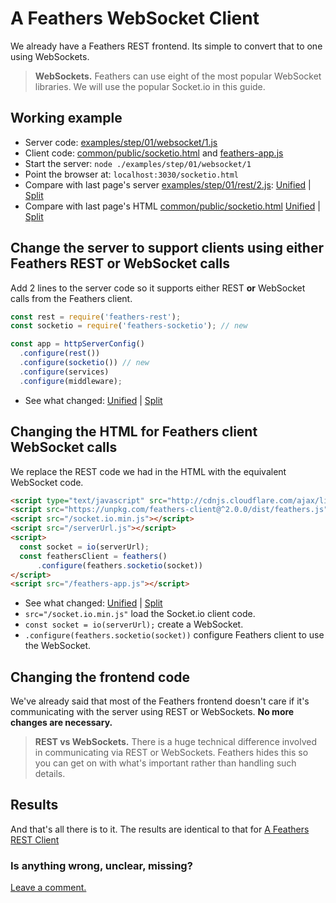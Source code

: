 # A Feathers WebSocket Client

We already have a Feathers REST frontend.
Its simple to convert that to one using WebSockets.

> **WebSockets.** Feathers can use eight of the most popular WebSocket libraries.
We will use the popular Socket.io in this guide.


## Working example

- Server code: [examples/step/01/websocket/1.js](https://github.com/feathersjs/feathers-docs/blob/master/examples/step/01/websocket/1.js)
- Client code: [common/public/socketio.html](https://github.com/feathersjs/feathers-docs/blob/master/examples/step/01/common/public/socketio.html)
and
[feathers-app.js](https://github.com/feathersjs/feathers-docs/blob/master/examples/step/01/common/public/feathers-app.js)
- Start the server: `node ./examples/step/01/websocket/1`
- Point the browser at: `localhost:3030/socketio.html`
- Compare with last page's server
[examples/step/01/rest/2.js](https://github.com/feathersjs/feathers-docs/blob/master/examples/step/01/rest/2.js):
[Unified](http://htmlpreview.github.io/?https://github.com/feathersjs/feathers-docs/blob/master/examples/step/_diff/01-websocket-1-line.html)
|
[Split](http://htmlpreview.github.io/?https://github.com/feathersjs/feathers-docs/blob/master/examples/step/_diff/01-websocket-1-side.html)
- Compare with last page's HTML
[common/public/socketio.html](https://github.com/feathersjs/feathers-docs/blob/master/examples/step/01/common/public/socketio.html)
[Unified](http://htmlpreview.github.io/?https://github.com/feathersjs/feathers-docs/blob/master/examples/step/_diff/01-websocket-socketio-line.html)
|
[Split](http://htmlpreview.github.io/?https://github.com/feathersjs/feathers-docs/blob/master/examples/step/_diff/01-websocket-socketio-side.html)


## Change the server to support clients using either Feathers REST **or** WebSocket calls

Add 2 lines to the server code so it supports
either REST **or** WebSocket calls from the Feathers client.

```javascript
const rest = require('feathers-rest');
const socketio = require('feathers-socketio'); // new

const app = httpServerConfig()
  .configure(rest())
  .configure(socketio()) // new
  .configure(services)
  .configure(middleware);
```
- See what changed:
[Unified](http://htmlpreview.github.io/?https://github.com/feathersjs/feathers-docs/blob/master/examples/step/_diff/01-websocket-1-line.html)
|
[Split](http://htmlpreview.github.io/?https://github.com/feathersjs/feathers-docs/blob/master/examples/step/_diff/01-websocket-1-side.html)

## Changing the HTML for Feathers client WebSocket calls

We replace the REST code we had in the HTML with the equivalent WebSocket code.

```html
<script type="text/javascript" src="http://cdnjs.cloudflare.com/ajax/libs/core-js/2.1.4/core.min.js"></script>
<script src="https://unpkg.com/feathers-client@^2.0.0/dist/feathers.js"></script>
<script src="/socket.io.min.js"></script>
<script src="/serverUrl.js"></script>
<script>
  const socket = io(serverUrl);
  const feathersClient = feathers()
      .configure(feathers.socketio(socket))
</script>
<script src="/feathers-app.js"></script>
```
- See what changed:
[Unified](http://htmlpreview.github.io/?https://github.com/feathersjs/feathers-docs/blob/master/examples/step/_diff/01-websocket-socketio-line.html)
|
[Split](http://htmlpreview.github.io/?https://github.com/feathersjs/feathers-docs/blob/master/examples/step/_diff/01-websocket-socketio-side.html)
- `src="/socket.io.min.js"` load the Socket.io client code.
- `const socket = io(serverUrl);` create a WebSocket.
- `.configure(feathers.socketio(socket))` configure Feathers client to use the WebSocket.

## Changing the frontend code

We've already said that most of the Feathers frontend doesn't care
if it's communicating with the server using REST or WebSockets.
**No more changes are necessary.**

> **REST vs WebSockets.**
There is a huge technical difference involved in communicating via REST or WebSockets.
Feathers hides this so you can get on with what's important
rather than handling such details.

## Results

And that's all there is to it.
The results are identical to that for [A Feathers REST Client](./rest-client.md)
 
### Is anything wrong, unclear, missing?
[Leave a comment.](https://github.com/feathersjs/feathers-docs/issues/new?title=Comment:Step-Basic-Socket-client&body=Comment:Step-Basic-Socket-client)
